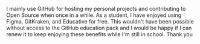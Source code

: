 I mainly use GitHub for hosting my personal projects and contributing to Open Source when once in a while. As a student, I have enjoyed using Figma, GitKraken, and Educative for free. This wouldn't have been possible without access to the GitHub education pack and I would be happy if I can renew it to keep enjoying these benefits while I'm still in school. Thank you
